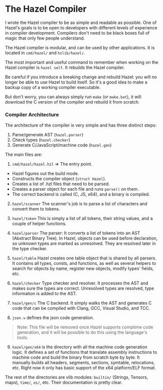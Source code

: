 # The Hazel Compiler 

I wrote the Hazel compiler to be as simple and readable as possible.  One of Hazel's goals is to be open to developers with 
different levels of experience in compiler development. Compilers don't need to be black boxes full of magic that only few 
people understand.

The Hazel compiler is modular, and can be used by other applications. It is located in `cmd/hazel/` and `hzlib/hazel/`.

The most important and useful command to remember when working on the Hazel compiler is `hazel self`. It rebuilds the Hazel 
compiler.

Be careful if you introduce a breaking change and rebuild Hazel: you will no longer be able to use Hazel to build itself. So 
it's a good idea to make a backup copy of a working compiler executable.

But don't worry, you can always simply run `make` (or `make.bat`), it will download the C version of the compiler and rebuild 
it from scratch.


### Compiler Architecture 
The architecture of the compiler is very simple and has three distinct steps:

1. Parse/generate AST (`hazel.parser`)
2. Check types (`hazel.checker`)
3. Generate C/JavaScript/machine code (`hazel.gen`)


The main files are:

1. `cmd/hazel/hazel.hzl` => The entry point.

- Hazel figures out the build mode.
- Constructs the compiler object (`struct Hazel`).
- Creates a list of .hzl files that need to be parsed.
- Creates a parser object for each file and runs `parse()` on them.
- The correct backend is called (C, JS, x64), and a binary is compiled.

2. `hazel/scanner` The scanner's job is to parse a list of characters and convert them to tokens.

3. `hazel/token` This is simply a list of all tokens, their string values, and a couple of helper functions.

4. `hazel/parser` The parser: It converts a list of tokens into an AST (Abstract Binary Tree). 
In Hazel, objects can be used before declaration, so unknown types are marked as unresolved. They are resolved later in the 
type checker.

5. `hazel/table` Hazel creates one table object that is shared by all parsers. It contains all types, consts, and functions, 
as well as several helpers to search for objects by name, register new objects, modify types' fields, etc.

6. `hazel/checker` Type checker and resolver. It processes the AST and makes sure the types are correct. Unresolved types are 
resolved, type information is added to the AST.

7. `hazel/gen/c` The C backend. It simply walks the AST and generates C code that can be compiled with Clang, GCC, Visual 
Studio, and TCC.

8. `json.v` defines the json code generation. 
> Note: This file will be removed once Hazel supports comptime code generation, and it will be possible to do this using the 
language's tools.

9. `hazel/gen/x64` is the directory with all the machine code generation logic. It defines a set of functions that translate 
assembly instructions to machine code and build the binary from scratch byte by byte. It manually builds all headers, 
segments, sections, symtable, relocations, etc. Right now it only has basic support of the x64 platform/ELF format.

The rest of the directories are vlib modules: `builtin/` (Strings, Tensors, maps), `time/`, `os/`, etc. Their documentation is pretty clear.